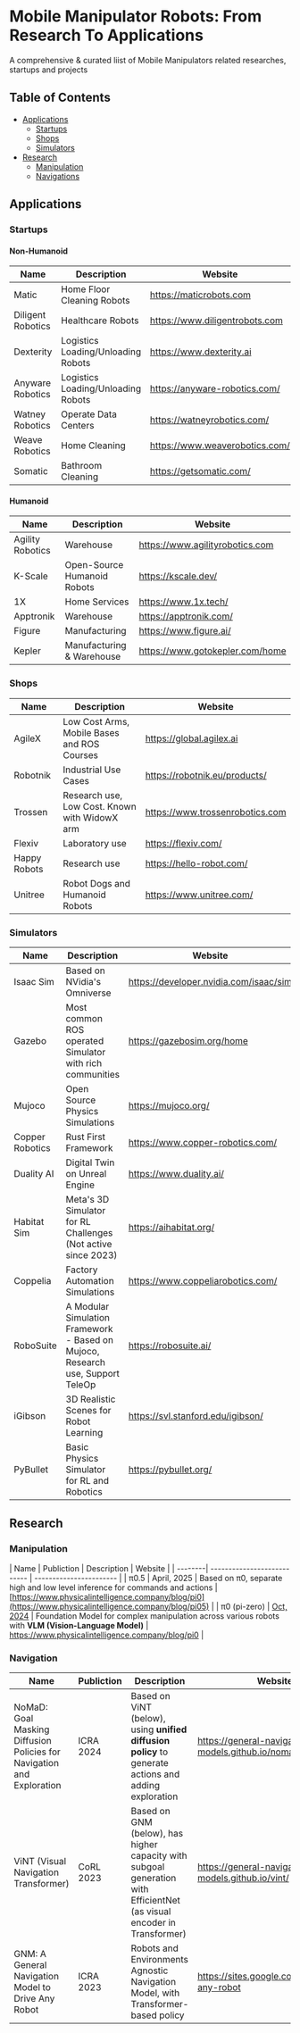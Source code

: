 # Mobile Manipulator Robots: From Research To Applications
A comprehensive & curated liist of Mobile Manipulators related researches, startups and projects

## Table of Contents

- [Applications](#applications)
  - [Startups](#startups)
  - [Shops](#shops)
  - [Simulators](#simulators)
- [Research](#research)
  - [Manipulation](#manipulation)
  - [Navigations](#navigation)

## Applications
### Startups
#### Non-Humanoid
| Name | Description | Website |
| --------| --------------------------- | ---------------------- |
| Matic | Home Floor Cleaning Robots | https://maticrobots.com |
| Diligent Robotics | Healthcare Robots | https://www.diligentrobots.com |
| Dexterity | Logistics Loading/Unloading Robots | https://www.dexterity.ai |
| Anyware Robotics | Logistics Loading/Unloading Robots | https://anyware-robotics.com/ |
| Watney Robotics | Operate Data Centers | https://watneyrobotics.com/ |
| Weave Robotics | Home Cleaning | https://www.weaverobotics.com/ |
| Somatic | Bathroom Cleaning | https://getsomatic.com/ |

#### Humanoid
| Name | Description | Website |
| --------| --------------------------- | ---------------------- |
| Agility Robotics | Warehouse | https://www.agilityrobotics.com |
| K-Scale | Open-Source Humanoid Robots | https://kscale.dev/ |
| 1X | Home Services | https://www.1x.tech/ |
| Apptronik | Warehouse | https://apptronik.com/ |
| Figure | Manufacturing | https://www.figure.ai/ |
| Kepler | Manufacturing & Warehouse | https://www.gotokepler.com/home |

### Shops
| Name | Description | Website |
| --------| --------------------------- | ---------------------- |
| AgileX | Low Cost Arms, Mobile Bases and ROS Courses | https://global.agilex.ai |
| Robotnik | Industrial Use Cases | https://robotnik.eu/products/ |
| Trossen | Research use, Low Cost. Known with WidowX arm | https://www.trossenrobotics.com |
| Flexiv | Laboratory use | https://flexiv.com/ |
| Happy Robots | Research use | https://hello-robot.com/ |
| Unitree | Robot Dogs and Humanoid Robots | https://www.unitree.com/ |

### Simulators
| Name | Description | Website |
| --------| --------------------------- | ---------------------- |
| Isaac Sim | Based on NVidia's Omniverse | https://developer.nvidia.com/isaac/sim |
| Gazebo | Most common ROS operated Simulator with rich communities | https://gazebosim.org/home |
| Mujoco | Open Source Physics Simulations | https://mujoco.org/ |
| Copper Robotics | Rust First Framework | https://www.copper-robotics.com/ |
| Duality AI | Digital Twin on Unreal Engine | https://www.duality.ai/ |
| Habitat Sim | Meta's 3D Simulator for RL Challenges (Not active since 2023) | https://aihabitat.org/ |
| Coppelia | Factory Automation Simulations | https://www.coppeliarobotics.com/ |
| RoboSuite | A Modular Simulation Framework - Based on Mujoco, Research use, Support TeleOp | https://robosuite.ai/ | 
| iGibson | 3D Realistic Scenes for Robot Learning | https://svl.stanford.edu/igibson/ |
| PyBullet | Basic Physics Simulator for RL and Robotics | https://pybullet.org/ |

## Research
### Manipulation
| Name | Publiction | Description | Website |
| --------| --------------------------- | ----------------------- |
| π0.5 | April, 2025 | Based on π0, separate high and low level inference for commands and actions | [https://www.physicalintelligence.company/blog/pi0](https://www.physicalintelligence.company/blog/pi05) |
| π0 (pi-zero) | [Oct, 2024](https://github.com/Physical-Intelligence/openpi) | Foundation Model for complex manipulation across various robots with **VLM (Vision-Language Model)** | https://www.physicalintelligence.company/blog/pi0 |

### Navigation
| Name | Publiction | Description | Website |
| --------| --------------------------- | ---------------------- | ------------ |
| NoMaD: Goal Masking Diffusion Policies for Navigation and Exploration | ICRA 2024 | Based on ViNT (below), using **unified diffusion policy** to generate actions and adding exploration | https://general-navigation-models.github.io/nomad/ |
| ViNT (Visual Navigation Transformer) | CoRL 2023 | Based on GNM (below), has higher capacity with subgoal generation with EfficientNet (as visual encoder in Transformer) | https://general-navigation-models.github.io/vint/ |
| GNM: A General Navigation Model to Drive Any Robot | ICRA 2023 | Robots and Environments Agnostic Navigation Model, with Transformer-based policy | https://sites.google.com/view/drive-any-robot |
